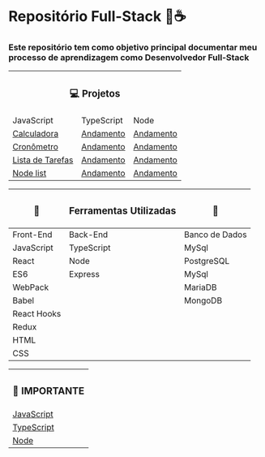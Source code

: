 # Repositório Full-Stack 🤖☕

### Este repositório tem como objetivo principal documentar meu processo de aprendizagem como Desenvolvedor Full-Stack

<table>
  <tr>
    <th colspan="3"><h3>💻 Projetos</h3></th>
  </tr>
  <tr>
    <td>JavaScript</td>
    <td>TypeScript</td>
    <td>Node</td>
  </tr>
  <tr>
    <td><a href="./Projetos/[04] Calculadora"> Calculadora </a></td>
    <td><a href="">Andamento</a></td>
    <td><a href="">Andamento</a></td>
  </tr>
    <tr>
    <td><a href="./Projetos/[02] Cronometro">Cronômetro </a></td>
    <td><a href="">Andamento</a></td>
    <td><a href="">Andamento</a></td>
  </tr>
    <tr>
    <td><a href="./Projetos/[03] ListaDetarefas">Lista de Tarefas</a></td>
    <td><a href="">Andamento</a></td>
    <td><a href="">Andamento</a></td>
  </tr>   
  <tr>
    <td><a href="./Projetos/[01] NodeList">  Node list </a></td>
    <td><a href="">  Andamento </a></td>
    <td><a href="">  Andamento </a></td>
  </tr>
</table>


| <h3>🔨</h3> | <h3> Ferramentas Utilizadas  </h3>    | <h3 >🔧 </h3>|
| ----------- | ---------- | -------------- |
| Front-End   | Back-End   | Banco de Dados |
| JavaScript  | TypeScript | MySql          |
| React       | Node       | PostgreSQL     |
| ES6         | Express    | MySql          |
| WebPack     |            | MariaDB        |
| Babel       |            | MongoDB        |
| React Hooks |            |                |
| Redux       |            |                |
| HTML        |            |                |
| CSS         |            |                |


<table>
  <tr>
    <th colspan="1"><h3>🤯 IMPORTANTE</h3></th>
  </tr>
  <tr>
    <td><a href="./JavaScript/README.md"> JavaScript</a></td>
  </tr>
  <tr>
    <td><a href="./TypeScript/README.md"> TypeScript</a></td>
  </tr>
  <tr>
    <td><a href="./Node/README.md"> Node</a></td>
  </tr>
</table>

